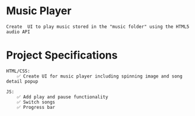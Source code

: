 # Music Player

    Create  UI to play music stored in the "music folder" using the HTML5 audio API

# Project Specifications

    HTML/CSS:
        ✅ Create UI for music player including spinning image and song detail popup

    JS:
        ✅ Add play and pause functionality
        ✅ Switch songs
        ✅ Progress bar
